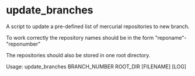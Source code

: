 update_branches
===============

A script to update a pre-defined list of mercurial repositories to new branch.

To work correctly the repository names should be in the form "reponame"-"reponumber"

The repositories should also be stored in one root directory.

Usage: update_branches BRANCH_NUMBER ROOT_DIR [FILENAME] [LOG] 
